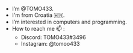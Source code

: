 - I’m @TOMO433.  
- I'm from Croatia 🇭🇷.
- I’m interested in computers and programming.
- How to reach me 📫 : 
  - Discord: TOMO433#3496
  - Instagram: @tomoo433
